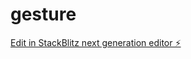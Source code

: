 # gesture

[Edit in StackBlitz next generation editor ⚡️](https://stackblitz.com/~/github.com/13g4d0/gesture)